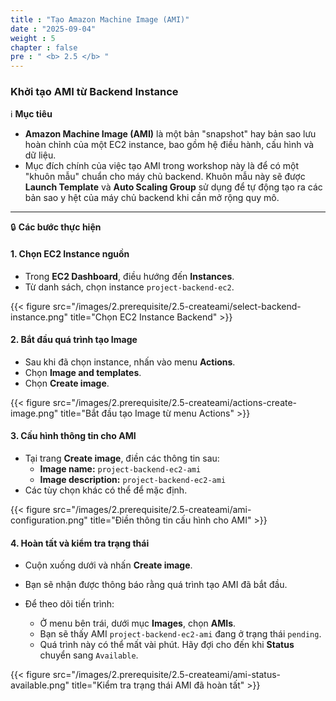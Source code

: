 ```yaml
---
title : "Tạo Amazon Machine Image (AMI)"
date : "2025-09-04"
weight : 5
chapter : false
pre : " <b> 2.5 </b> "
---
```


### Khởi tạo AMI từ Backend Instance

ℹ️ **Mục tiêu**

*   **Amazon Machine Image (AMI)** là một bản "snapshot" hay bản sao lưu hoàn chỉnh của một EC2 instance, bao gồm hệ điều hành, cấu hình và dữ liệu.
*   Mục đích chính của việc tạo AMI trong workshop này là để có một "khuôn mẫu" chuẩn cho máy chủ backend. Khuôn mẫu này sẽ được **Launch Template** và **Auto Scaling Group** sử dụng để tự động tạo ra các bản sao y hệt của máy chủ backend khi cần mở rộng quy mô.

---

🔒 **Các bước thực hiện**

#### **1. Chọn EC2 Instance nguồn**

*   Trong **EC2 Dashboard**, điều hướng đến **Instances**.
*   Từ danh sách, chọn instance `project-backend-ec2`.

{{< figure src="/images/2.prerequisite/2.5-createami/select-backend-instance.png" title="Chọn EC2 Instance Backend" >}}

#### **2. Bắt đầu quá trình tạo Image**

*   Sau khi đã chọn instance, nhấn vào menu **Actions**.
*   Chọn **Image and templates**.
*   Chọn **Create image**.

{{< figure src="/images/2.prerequisite/2.5-createami/actions-create-image.png" title="Bắt đầu tạo Image từ menu Actions" >}}

#### **3. Cấu hình thông tin cho AMI**

*   Tại trang **Create image**, điền các thông tin sau:
    *   **Image name:** `project-backend-ec2-ami`
    *   **Image description:** `project-backend-ec2-ami`
*   Các tùy chọn khác có thể để mặc định.

{{< figure src="/images/2.prerequisite/2.5-createami/ami-configuration.png" title="Điền thông tin cấu hình cho AMI" >}}

#### **4. Hoàn tất và kiểm tra trạng thái**

*   Cuộn xuống dưới và nhấn **Create image**.
*   Bạn sẽ nhận được thông báo rằng quá trình tạo AMI đã bắt đầu.

*   Để theo dõi tiến trình:
    *   Ở menu bên trái, dưới mục **Images**, chọn **AMIs**.
    *   Bạn sẽ thấy AMI `project-backend-ec2-ami` đang ở trạng thái `pending`.
    *   Quá trình này có thể mất vài phút. Hãy đợi cho đến khi **Status** chuyển sang `Available`.

{{< figure src="/images/2.prerequisite/2.5-createami/ami-status-available.png" title="Kiểm tra trạng thái AMI đã hoàn tất" >}}